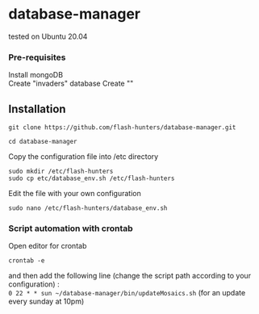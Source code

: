 # database-manager

tested on Ubuntu 20.04

### Pre-requisites
Install mongoDB  
Create "invaders" database
Create ""

## Installation

`git clone https://github.com/flash-hunters/database-manager.git`

`cd database-manager`

Copy the configuration file into /etc directory  
```shell script
sudo mkdir /etc/flash-hunters  
sudo cp etc/database_env.sh /etc/flash-hunters
```  

Edit the file with your own configuration  
```shell script
sudo nano /etc/flash-hunters/database_env.sh
```  

### Script automation with crontab

Open editor for crontab  
```shell script
crontab -e
```  
and then add the following line (change the script path according to your configuration) :  
`0 22 * * sun ~/database-manager/bin/updateMosaics.sh` (for an update every sunday at 10pm) 